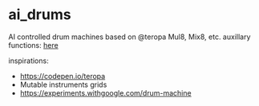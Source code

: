 # ai_drums
AI controlled drum machines based on @teropa
Mul8, Mix8, etc. auxillary functions: [here](https://github.com/pichenettes/avril/blob/36b988a851f8638adb9f53ff98939cb08ffce8cc/op.h)

inspirations:
* https://codepen.io/teropa
* Mutable instruments grids
* https://experiments.withgoogle.com/drum-machine
